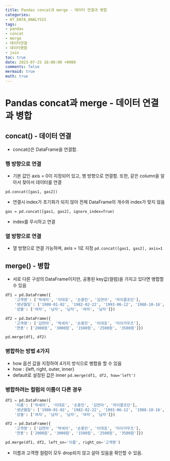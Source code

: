 ```yaml
---
title: Pandas concat과 merge - 데이터 연결과 병합
categories:
- 07_DATA_ANALYSIS
tags:
- pandas
- concat
- merge
- 데이터연결
- 데이터병합
- join
toc: true
date: 2023-07-25 16:00:00 +0900
comments: false
mermaid: true
math: true
---
```

# Pandas concat과 merge - 데이터 연결과 병합

## concat() - 데이터 연결
- concat()은 DataFrame을 연결함.

### 행 방향으로 연결
- 기본 값인 axis = 0이 지정되어 있고, 행 방향으로 연결함. 또한, 같은 column을 알아서 찾아서 데이터를 연결

`pd.concat([gas1, gas2])`

- 연결시 index가 초기화가 되지 않아 전체 DataFrame의 개수와 index가 맞지 않음

`gas = pd.concat([gas1, gas2], ignore_index=True)`

- index를 무시하고 연결

### 열 방향으로 연결
- 열 방향으로 연결 가능하며, axis = 1로 지정
`pd.concat([gas1, gas2], axis=1`

## merge() - 병합
- 서로 다른 구성의 DataFrame이지만, 공통된 key값(컬럼)을 가지고 있다면 병합할 수 있음
```python
df1 = pd.DataFrame({
    '고객명': ['박세리', '이대호', '손흥민', '김연아', '마이클조던'],
    '생년월일': ['1980-01-02', '1982-02-22', '1993-06-12', '1988-10-16', '1970-03-03'],
    '성별': ['여자', '남자', '남자', '여자', '남자']})

df2 = pd.DataFrame({
    '고객명': ['김연아', '박세리', '손흥민', '이대호', '타이거우즈'],
    '연봉': ['2000원', '3000원', '1500원', '2500원', '3500원']})

pd.merge(df1, df2)
```

### 병합하는 방법 4가지
- how 옵션 값을 지정하여 4가지 방식으로 병합을 할 수 있음
- how : {left, right, outer, inner}
- default로 설정된 값은 inner
`pd.merge(df1, df2, how='left')`

### 병합하려는 컬럼의 이름이 다른 경우
```python
df1 = pd.DataFrame({
    '이름': ['박세리', '이대호', '손흥민', '김연아', '마이클조던'],
    '생년월일': ['1980-01-02', '1982-02-22', '1993-06-12', '1988-10-16', '1970-03-03'],
    '성별': ['여자', '남자', '남자', '여자', '남자']})

df2 = pd.DataFrame({
    '고객명': ['김연아', '박세리', '손흥민', '이대호', '타이거우즈'],
    '연봉': ['2000원', '3000원', '1500원', '2500원', '3500원']})

pd.merge(df1, df2, left_on='이름', right_on='고객명')
```

- 이름과 고객명 컬럼이 모두 drop되지 않고 살아 있음을 확인할 수 있음.
